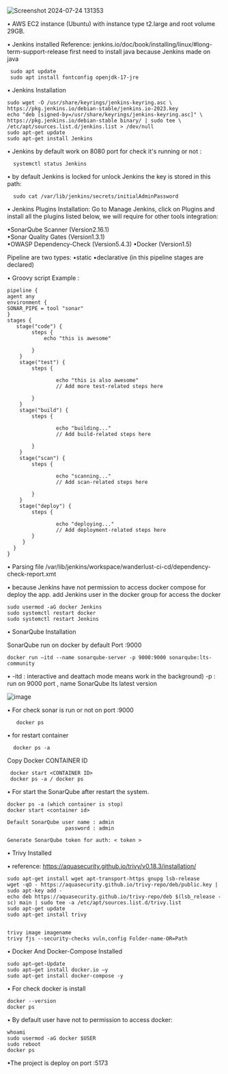![Screenshot 2024-07-24 131353](https://github.com/user-attachments/assets/8b910df9-c00d-4cab-9b15-31ece67f0159)

• AWS EC2 instance (Ubuntu) with instance type t2.large and root volume 29GB.

• Jenkins installed
    Reference:  jenkins.io/doc/book/installing/linux/#long-term-support-release 
    first need to install java because Jenkins made on java
    
     sudo apt update
     sudo apt install fontconfig openjdk-17-jre


• Jenkins Installation

    sudo wget -O /usr/share/keyrings/jenkins-keyring.asc \
    https://pkg.jenkins.io/debian-stable/jenkins.io-2023.key
    echo "deb [signed-by=/usr/share/keyrings/jenkins-keyring.asc]" \
    https://pkg.jenkins.io/debian-stable binary/ | sudo tee \
    /etc/apt/sources.list.d/jenkins.list > /dev/null
    sudo apt-get update
    sudo apt-get install Jenkins

• Jenkins by default work on 8080 port
  for check it's running or not :

      systemctl status Jenkins

• by default Jenkins is locked 
  for unlock Jenkins the key is stored in this path:

      sudo cat /var/lib/jenkins/secrets/initialAdminPassword


• Jenkins Plugins Installation:
   Go to Manage Jenkins, click on Plugins and install all the plugins listed below, we will require for other tools integration:

   •SonarQube Scanner (Version2.16.1)  
   •Sonar Quality Gates (Version1.3.1)  
   •OWASP Dependency-Check (Version5.4.3)
   •Docker (Version1.5)


   Pipeline are two types:
   •static
   •declarative (in this pipeline stages are declared) 




• Groovy script Example :

    pipeline {
    agent any
    environment {
    SONAR_PIPE = tool "sonar"
    }
    stages {
       stage("code") {   
            steps {    
                echo "this is awesome"
                
            }
        }
        stage("test") {
            steps {
                
                    echo "this is also awesome"
                    // Add more test-related steps here
             
            }
        }
        stage("build") {
            steps {
              
                    echo "building..."
                    // Add build-related steps here
              
            }
        }
        stage("scan") {
            steps {
               
                    echo "scanning..."
                    // Add scan-related steps here
                
            }
        }
        stage("deploy") {
            steps {  
              
                    echo "deploying..."
                    // Add deployment-related steps here
            }
         }
      }
    }




• Parsing file /var/lib/jenkins/workspace/wanderlust-ci-cd/dependency-check-report.xmt

  • because Jenkins have not permission to access docker compose for deploy the app.
    add Jenkins user in the docker group for access the docker 

    sudo usermod -aG docker Jenkins
    sudo systemctl restart docker
    sudo systemctl restart Jenkins





• SonarQube Installation

   SonarQube run on docker by default Port :9000 
   
    docker run —itd --name sonarqube-server -p 9000:9000 sonarqube:lts-community
                
   • -itd : interactive and deattach mode means work in the background)
   -p : run on 9000 port , name SonarQube lts latest version 

![image](https://github.com/user-attachments/assets/b2f3ca21-1192-42a1-b23c-7628a455136e)

   
• For check sonar is run or not on port :9000
       
       docker ps 
• for restart container 

      docker ps -a
Copy Docker CONTAINER ID   
       
     docker start <CONTAINER ID>
     docker ps -a / docker ps

• For start the SonarQube after restart the system.

    docker ps -a (which container is stop)
    docker start <container id>
   
    Default SonarQube user name : admin
                       password : admin

    Generate SonarQube token for auth: < token >



• Trivy Installed 

• reference: https://aquasecurity.github.io/trivy/v0.18.3/installation/

    sudo apt-get install wget apt-transport-https gnupg lsb-release
    wget -qO - https://aquasecurity.github.io/trivy-repo/deb/public.key | sudo apt-key add -
    echo deb https://aquasecurity.github.io/trivy-repo/deb $(lsb_release -sc) main | sudo tee -a /etc/apt/sources.list.d/trivy.list
    sudo apt-get update
    sudo apt-get install trivy


    trivy image imagename
    trivy fjs --security-checks vuln,config Folder-name-OR=Path



• Docker And Docker-Compose Installed

    sudo apt—get-Update
    sudo apt—get install docker.io —y
    sudo apt-get install docker-compose -y

• For check docker is install

    docker --version
    docker ps
    
• By default user have not to permission to access docker:

    whoami
    sudo usermod -aG docker $USER
    sudo reboot 
    docker ps 

•The project is deploy on port :5173
